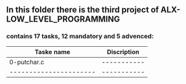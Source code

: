 ## In this folder there is the third project of ALX-LOW_LEVEL_PROGRAMMING
### contains 17 tasks, 12 mandatory and 5 advenced:
| Taske name             | Discription |
| ---------------------- | ----------- |
| 0-putchar.c            | ----------- |
| ---------------------- | ----------- |
